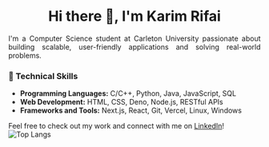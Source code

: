 <h1 align="center"> Hi there 👋, I'm Karim Rifai </h1>



<div align="justify">
I'm a Computer Science student at Carleton University passionate about building scalable, user-friendly applications and solving real-world problems. 
</div>

### 🔧 Technical Skills
- **Programming Languages:** C/C++, Python, Java, JavaScript, SQL  
- **Web Development:** HTML, CSS, Deno, Node.js, RESTful APIs  
- **Frameworks and Tools:** Next.js, React, Git, Vercel, Linux, Windows  

Feel free to check out my work and connect with me on [LinkedIn](https://www.linkedin.com/in/karim-rifai-411389279/)!
![Top Langs](https://github-readme-stats.vercel.app/api/top-langs/?username=Karim2111&layout=compact)

<!--
**Karim2111/Karim2111** is a ✨ _special_ ✨ repository because its `README.md` (this file) appears on your GitHub profile.

Here are some ideas to get you started:

- 🔭 I’m currently working on ...
- 🌱 I’m currently learning ...
- 👯 I’m looking to collaborate on ...
- 🤔 I’m looking for help with ...
- 💬 Ask me about ...
- 📫 How to reach me: ...
- 😄 Pronouns: ...
- ⚡ Fun fact: ...
-->
